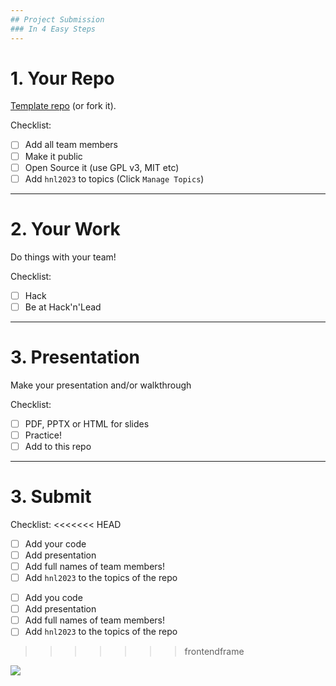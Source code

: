 ```yaml
---
## Project Submission
### In 4 Easy Steps
---
```


# 1. Your Repo

[Template repo](https://github.com/WomenPlusPlus/hack-n-lead-starter) (or fork it).

Checklist:

- [ ] Add all team members
- [ ] Make it public
- [ ] Open Source it (use GPL v3, MIT etc)
- [ ] Add `hnl2023` to topics (Click `Manage Topics`)

---

# 2. Your Work

Do things with your team!

Checklist:

- [ ] Hack
- [ ] Be at Hack'n'Lead

---

# 3. Presentation

Make your presentation and/or walkthrough

Checklist:

- [ ] PDF, PPTX or HTML for slides
- [ ] Practice!
- [ ] Add to this repo

---

# 3. Submit

Checklist:
<<<<<<< HEAD

- [ ] Add your code
- [ ] Add presentation
- [ ] Add full names of team members!
- [ ] Add `hnl2023` to the topics of the repo
* [ ] Add you code
* [ ] Add presentation
* [ ] Add full names of team members!
* [ ] Add `hnl2023` to the topics of the repo
>>>>>>> frontendframe

![](https://media.giphy.com/media/4IbpJdUNKn5Ti/giphy.gif)
